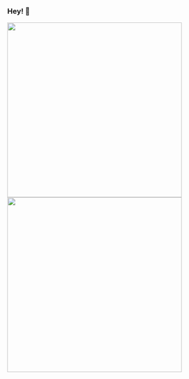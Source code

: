 ### Hey! 👋

<!--
**dKosarevsky/dKosarevsky** is a ✨ _special_ ✨ repository because its `README.md` (this file) appears on your GitHub profile.

Here are some ideas to get you started:

- 🔭 I’m currently working on ...
- 🌱 I’m currently learning ...
- 👯 I’m looking to collaborate on ...
- 🤔 I’m looking for help with ...
- 💬 Ask me about ...
- 📫 How to reach me: ...
- 😄 Pronouns: ...
- ⚡ Fun fact: ...
-->

<center>
      <div>
                  <td><img width="400px" align="left" src="https://github-readme-stats.vercel.app/api?username=dkosarevsky&theme=dark&show_icons=true&hide_border=true&count_private=true&layout=compact" /> </td>
                  <td><img width="400px" align="left" src="https://github-readme-stats.vercel.app/api/top-langs/?username=dkosarevsky&theme=dark&hide=html&layout=compact" /> </td>
      </div>
</center>
